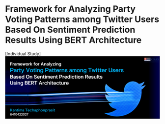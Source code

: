 # Framework for Analyzing  Party Voting Patterns among Twitter Users Based On Sentiment Prediction Results Using BERT Architecture
[Individual Study]
<img src="https://github.com/lukplamino/party-voting-patterns-among-twitter-users/blob/main/images/cover.png" style="width:600px;"/>
